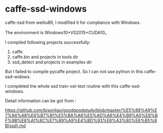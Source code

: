 # caffe-ssd-windows
caffe-ssd from weiliu89, I modified it for compliance with Windows. 

The environment is Windows10+VS2015+CUDA10。

I compiled following projects successfully:

1. caffe
2. caffe.bin and projects in tools dir
3. ssd_detect and projects in examples dir

But I failed to compile pycaffe project. So I can not use python in this caffe-ssd-widows.

I completed the whole ssd train-val-test  routine with this caffe-ssd-windows.

Detail information can be got from : 

https://github.com/bisonliao/goodgoodstudy/blob/master/%E5%88%A9%E7%94%A8%E6%B7%B1%E5%BA%A6%E5%AD%A6%E4%B9%A0%E8%BF%9B%E8%A1%8C%E7%89%A9%E4%BD%93%E6%A3%80%E6%B5%8B(ssd).md